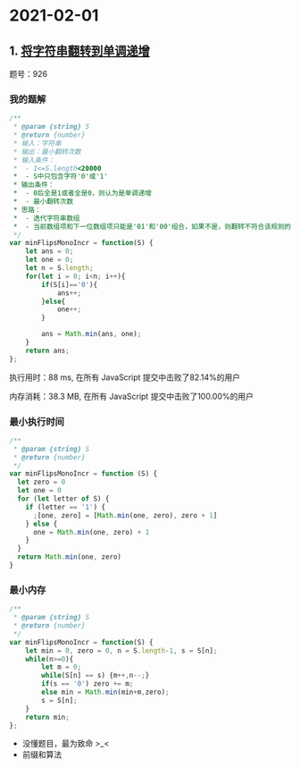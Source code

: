 # 2021-02-01

## 1. [将字符串翻转到单调递增](https://leetcode-cn.com/problems/flip-string-to-monotone-increasing/)

题号：926

### 我的题解

```js
/**
 * @param {string} S
 * @return {number}
 * 输入：字符串
 * 输出：最小翻转次数
 * 输入条件：
 *  - 1<=S.length<20000
 *  - S中只包含字符'0'或'1'
 * 输出条件：
 *  - 0后全是1或者全是0，则认为是单调递增
 *  - 最小翻转次数
 * 思路：
 *  - 迭代字符串数组
 *  - 当前数组项和下一位数组项只能是'01'和'00'组合，如果不是，则翻转不符合该规则的项
 */
var minFlipsMonoIncr = function(S) {
    let ans = 0;
    let one = 0;
    let n = S.length;
    for(let i = 0; i<n; i++){
        if(S[i]=='0'){
            ans++;
        }else{
            one++;
        }

        ans = Math.min(ans, one);
    }
    return ans;
};
```

执行用时：88 ms, 在所有 JavaScript 提交中击败了82.14%的用户

内存消耗：38.3 MB, 在所有 JavaScript 提交中击败了100.00%的用户

### 最小执行时间

```js
/**
 * @param {string} S
 * @return {number}
 */
var minFlipsMonoIncr = function (S) {
  let zero = 0
  let one = 0
  for (let letter of S) {
    if (letter == '1') {
      ;[one, zero] = [Math.min(one, zero), zero + 1]
    } else {
      one = Math.min(one, zero) + 1
    }
  }
  return Math.min(one, zero)
}
```

### 最小内存

```js
/**
 * @param {string} S
 * @return {number}
 */
var minFlipsMonoIncr = function(S) {
    let min = 0, zero = 0, n = S.length-1, s = S[n];
    while(n>=0){
        let m = 0;
        while(S[n] == s) {m++,n--;}
        if(s == '0') zero += m;
        else min = Math.min(min+m,zero);
        s = S[n];
    }
    return min;
};
```

- 没懂题目，最为致命 >_<
- 前缀和算法